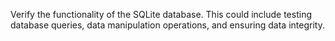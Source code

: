 Verify the functionality of the SQLite database. This could include testing database queries, data manipulation operations, and ensuring data integrity.
